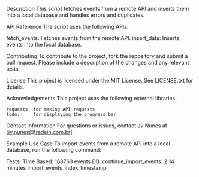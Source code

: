 
Description
This script fetches events from a remote API and inserts them into a local database and handles errors and duplicates.

API Reference
The script uses the following APIs:

fetch_events: Fetches events from the remote API.
insert_data:  Inserts events into the local database.

Contributing
To contribute to the project, fork the repository and submit a pull request. Please include a description of the changes and any relevant tests.

License
This project is licensed under the MIT License. See LICENSE.txt for details.

Acknowledgements
This project uses the following external libraries:

    requests: for making API requests
    tqdm:     for displaying the progress bar

Contact Information
For questions or issues, contact Jv Nunes at [jv.nunes@tradein.com.br].

Example Use Case
To import events from a remote API into a local database, run the following command:

Tests:
    Time Based:
        168763 events DB:
            continue_import_events: 2:14 minutes
            import_events_index_timestamp